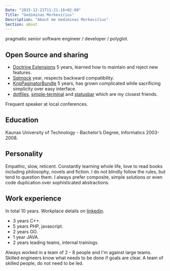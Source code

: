 ```yaml
---
Date: "2015-12-21T11:21:16+02:00"
Title: "Gediminas Morkevičius"
Description: "About me Gediminas Morkevičius"
Section: about
---
```


pragmatic senior software engineer / developer / polyglot.

## Open Source and sharing

- [Doctrine Extensions][doctrine_extensions] 5 years, learned how to maintain and reject new features.
- [Sqlmock][sqlmock] year, respects backward compatibility.
- [KnpPaginatorBundle][paginator_bundle] 5 years, has grown complicated while sacrificing simplicity over easy interface.
- [dotfiles][dotfiles], [simple-terminal][st] and [statusbar][statusbar] which are my closest friends.

Frequent speaker at local conferences.

## Education

Kaunas University of Technology - Bachelor’s Degree, Informatics 2003-2008.

## Personality

Empathic, slow, reticent. Constantly learning whole life, love to read books including philosophy, novels and fiction.
I do not blindly follow the rules, but tend to question them. I always prefer composite, simple solutions or
even code duplication over sophisticated abstractions.

## Work experience

In total 10 years. Workplace details on [linkedin][linkedin].

- 3 years C++.
- 5 years PHP, javascript.
- 2 years GO.
- 1 year JAVA.
- 2 years leading teams, internal trainings.

Always worked in a team of 2 - 8 people and I'm against large teams. Skilled engineers know what needs to be done if
goals are clear. A team of skilled people, do not need to be led.

[doctrine_extensions]: https://github.com/Atlantic18/DoctrineExtensions "My first big open source project."
[paginator_bundle]: https://github.com/KnpLabs/KnpPaginatorBundle "Pagination bundle for symfony framework."
[sqlmock]: https://github.com/DATA-DOG/go-sqlmock "An sql driver for functional tests."
[github]: https://github.com/l3pp4rd "My GitHub profile."
[dotfiles]: https://github.com/l3pp4rd/dotfiles.git "My dotfiles, ViM, zsh."
[st]: https://github.com/l3pp4rd/st.git "Suckless simple terminal - st."
[statusbar]: https://github.com/l3pp4rd/statusbar.git "My statusbar."
[linkedin]: http://lt.linkedin.com/in/gedmo "My linkedin profile."
